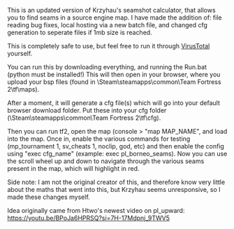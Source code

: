 This is an updated version of Krzyhau's seamshot calculator, that allows you to find seams in a source engine map.
I have made the addition of:
file reading bug fixes, local hosting via a new batch file, and changed cfg generation to seperate files if 1mb size is reached. 

This is completely safe to use, but feel free to run it through [VirusTotal](https://www.virustotal.com/gui/home/upload) yourself.

You can run this by downloading everything, and running the Run.bat (python must be installed!)
This will then open in your browser, where you upload your bsp files (found in \Steam\steamapps\common\Team Fortress 2\tf\maps). 


After a moment, it will generate a cfg file(s) which will go into your default browser download folder. 
Put these into your cfg folder (\Steam\steamapps\common\Team Fortress 2\tf\cfg).

Then you can run tf2, open the map (console > "map MAP_NAME", and load into the map. Once in, enable the various commands for testing (mp_tournament 1, sv_cheats 1, noclip, god, etc) and then enable the config using "exec cfg_name" (example: exec pl_borneo_seams).
Now you can use the scroll wheel up and down to navigate through the various seams present in the map, which will highlight in red. 

Side note: I am not the original creator of this, and therefore know very little about the maths that went into this, but Krzyhau seems unresponsive, so I made these changes myself. 

Idea originally came from Htwo's newest video on pl_upward: https://youtu.be/BPoJa6HPRSQ?si=7H-17Mdpnj_9TWV5

